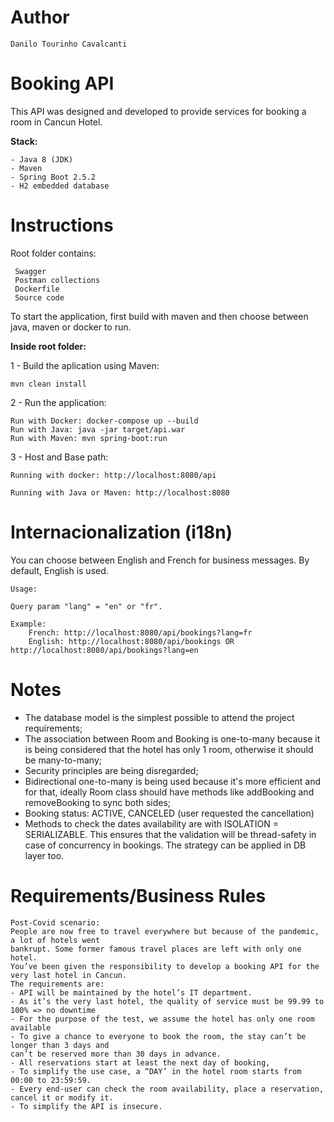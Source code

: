 # Author

	Danilo Tourinho Cavalcanti

# Booking API

This API was designed and developed to provide services for booking a room in Cancun Hotel.

**Stack:**
	
	- Java 8 (JDK)
	- Maven
	- Spring Boot 2.5.2
	- H2 embedded database

# Instructions

Root folder contains:

	 Swagger
	 Postman collections
	 Dockerfile
	 Source code

To start the application, first build with maven and then choose between java, maven or docker to run.

**Inside root folder:**

1 - Build the aplication using Maven:

	mvn clean install

2 - Run the application:

	Run with Docker: docker-compose up --build 
	Run with Java: java -jar target/api.war
	Run with Maven: mvn spring-boot:run

3 - Host and Base path:

	Running with docker: http://localhost:8080/api
	
	Running with Java or Maven: http://localhost:8080

# Internacionalization (i18n)
You can choose between English and French for business messages. By default, English is used.

	Usage:
	
	Query param "lang" = "en" or "fr". 
	
	Example: 
		French: http://localhost:8080/api/bookings?lang=fr
		English: http://localhost:8080/api/bookings OR http://localhost:8080/api/bookings?lang=en

# Notes

- The database model is the simplest possible to attend the project requirements;
- The association between Room and Booking is one-to-many because it is being considered that the hotel has only 1 room, otherwise it should be many-to-many;
- Security principles are being disregarded;
- Bidirectional one-to-many is being used because it's more efficient and for that, ideally Room class should have methods like addBooking and removeBooking to sync both sides;
- Booking status: ACTIVE, CANCELED (user requested the cancellation)
- Methods to check the dates availability are with ISOLATION = SERIALIZABLE. This ensures that the validation will be thread-safety in case of concurrency in bookings. The strategy can be applied in DB layer too.

# Requirements/Business Rules
	Post-Covid scenario:
	People are now free to travel everywhere but because of the pandemic, a lot of hotels went
	bankrupt. Some former famous travel places are left with only one hotel.
	You’ve been given the responsibility to develop a booking API for the very last hotel in Cancun.
	The requirements are:
	- API will be maintained by the hotel’s IT department.
	- As it’s the very last hotel, the quality of service must be 99.99 to 100% => no downtime
	- For the purpose of the test, we assume the hotel has only one room available
	- To give a chance to everyone to book the room, the stay can’t be longer than 3 days and
	can’t be reserved more than 30 days in advance.
	- All reservations start at least the next day of booking,
	- To simplify the use case, a “DAY’ in the hotel room starts from 00:00 to 23:59:59.
	- Every end-user can check the room availability, place a reservation, cancel it or modify it.
	- To simplify the API is insecure.
